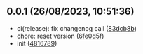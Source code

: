## 0.0.1 (26/08/2023, 10:51:36)

- ci(release): fix changenog call ([83dcb8b](https://github.com/Daniel-Knights/tun-runner.git/commit/83dcb8bd89669f1995acf2a7f468899dd337ae1c))
- chore: reset version ([6fe0d5f](https://github.com/Daniel-Knights/tun-runner.git/commit/6fe0d5f10d6384a8944900116e49683770012d3b))
- init ([4816789](https://github.com/Daniel-Knights/tun-runner.git/commit/481678920cc57deb09eef0b2716bfebe7e459d0b))